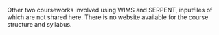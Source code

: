 Other two courseworks involved using WIMS and SERPENT, inputfiles of which are not shared here. There is no website available for the course structure and syllabus.
